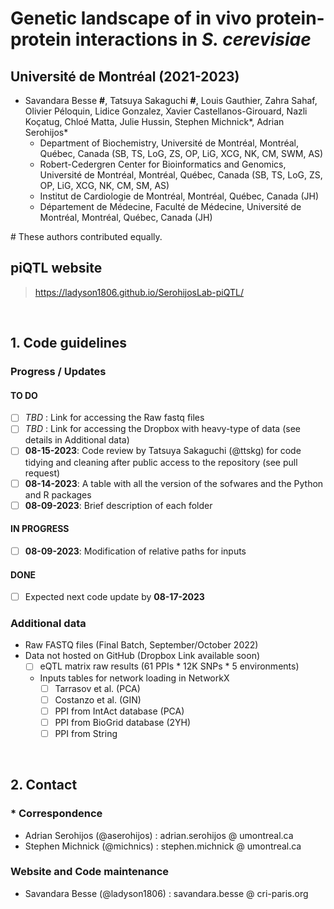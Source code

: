 # Genetic landscape of in vivo protein-protein interactions in _S. cerevisiae_
## __Université de Montréal (2021-2023)__
- Savandara Besse __#__, Tatsuya Sakaguchi __#__, Louis Gauthier, Zahra Sahaf, Olivier Péloquin, Lidice Gonzalez, Xavier Castellanos-Girouard, Nazli Koçatug, Chloé Matta, Julie Hussin, Stephen Michnick\*, Adrian Serohijos\*
  - Department of Biochemistry, Université de Montréal, Montréal, Québec, Canada (SB, TS, LoG, ZS, OP, LiG, XCG, NK, CM, SWM, AS)
  - Robert-Cedergren Center for Bioinformatics and Genomics, Université de Montréal, Montréal, Québec, Canada (SB, TS, LoG, ZS, OP, LiG, XCG, NK, CM, SM, AS)
  - Institut de Cardiologie de Montréal, Montréal, Québec, Canada (JH)
  - Département de Médecine, Faculté de Médecine, Université de Montréal, Montréal, Québec, Canada (JH)
  
\# These authors contributed equally. 

## piQTL website 
> https://ladyson1806.github.io/SerohijosLab-piQTL/

<br>

## 1. Code guidelines

### Progress / Updates
#### TO DO
- [ ] _TBD_ : Link for accessing the Raw fastq files
- [ ] _TBD_ : Link for accessing the Dropbox with heavy-type of data (see details in Additional data)
- [ ] __08-15-2023__: Code review by Tatsuya Sakaguchi (@ttskg) for code tidying and cleaning after public access to the repository (see pull request)
- [ ] __08-14-2023__: A table with all the version of the sofwares and the Python and R packages
- [ ] __08-09-2023__: Brief description of each folder
#### IN PROGRESS 
- [ ] __08-09-2023__: Modification of relative paths for inputs

#### DONE
- [ ] Expected next code update by __08-17-2023__


### Additional data
- Raw FASTQ files (Final Batch, September/October 2022)
- Data not hosted on GitHub (Dropbox Link available soon)
  - [ ] eQTL matrix raw results (61 PPIs * 12K SNPs * 5 environments)
  - Inputs tables for network loading in NetworkX
    - [ ] Tarrasov et al. (PCA)
    - [ ] Costanzo et al. (GIN)
    - [ ] PPI from IntAct database (PCA)
    - [ ] PPI from BioGrid database (2YH)
    - [ ] PPI from String

<br> 

## 2. Contact 

### \* Correspondence
- Adrian Serohijos (@aserohijos) : adrian.serohijos @ umontreal.ca
- Stephen Michnick (@michnics) : stephen.michnick @ umontreal.ca

### Website and Code maintenance
- Savandara Besse (@ladyson1806) : savandara.besse @ cri-paris.org

